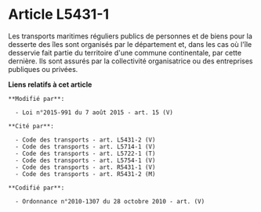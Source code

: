 # Article L5431-1

Les transports maritimes réguliers publics de personnes et de biens pour la desserte des îles sont organisés par le
département et, dans les cas où l'île desservie fait partie du territoire d'une commune continentale, par cette dernière. Ils
sont assurés par la collectivité organisatrice ou des entreprises publiques ou privées.

**Liens relatifs à cet article**

	**Modifié par**:

	  - Loi n°2015-991 du 7 août 2015 - art. 15 (V)

	**Cité par**:

	  - Code des transports - art. L5431-2 (V)
	  - Code des transports - art. L5714-1 (V)
	  - Code des transports - art. L5722-1 (T)
	  - Code des transports - art. L5754-1 (V)
	  - Code des transports - art. R5431-1 (V)
	  - Code des transports - art. R5431-2 (M)

	**Codifié par**:

	  - Ordonnance n°2010-1307 du 28 octobre 2010 - art. (V)
